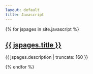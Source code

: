 ```yaml
---
layout: default
title: Javascript
---
```


{% for jspages in site.javascript %}


<a href="{{ jspages.url | prepend: site.baseurl }}">
        <h2>{{ jspages.title }}</h2>
</a>

<p class="post-excerpt">{{ jspages.description | truncate: 160 }}</p>

{% endfor %}  
